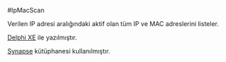 #IpMacScan

Verilen IP adresi aralığındaki aktif olan tüm IP ve MAC adreslerini listeler.

[Delphi XE](http://www.embarcadero.com/products/delphi) ile yazılmıştır.

[Synapse](http://synapse.ararat.cz/doku.php) kütüphanesi kullanılmıştır.
